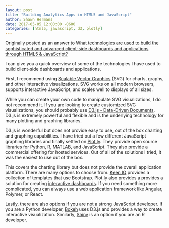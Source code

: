 ```yaml
---
layout: post
title: "Building Analytics Apps in HTML5 and JavaScript"
author: Shawn Hermans
date: 2017-05-05 12:00:00 -0600
categories: [html5, javascript, d3, plotly]
---
```

Originally posted as an answer to [What technologies are used to build the sophisticated and advanced client-side dashboards and applications through HTML5 & JavaScript?](https://www.quora.com/What-technologies-are-used-to-build-the-sophisticated-and-advanced-client-side-dashboards-and-applications-through-HTML5-JavaScript/answer/Shawn-Hermans?srid=hLq3)

I can give you a quick overview of some of the technologies I have used to build client-side dashboards and applications.

First, I recommend using [Scalable Vector Graphics](https://www.w3schools.com/html/html5_svg.asp) (SVG) for charts, graphs, and other interactive visualizations. SVG works on all modern browsers, supports interactive JavaScript, and scales well to displays of all sizes.

While you can create your own code to manipulate SVG visualizations, I do not recommend it. If you are looking to create customized SVG visualizations, you should probably use [D3.js - Data-Driven Documents](https://d3js.org/). D3.js is extremely powerful and flexible and is the underlying technology for many plotting and graphing libraries.

D3.js is wonderful but does not provide easy to use, out of the box charting and graphing capabilities. I have tried out a few different JavaScript graphing libraries and finally settled on [Plot.ly](https://plot.ly/). They provide open source libraries for Python, R, MATLAB, and JavaScript. They also provide a commercial offering for hosted services. Out of all of the solutions I tried, it was the easiest to use out of the box.

This covers the charting library but does not provide the overall application platform. There are many options to choose from. [Keen IO](http://keen.github.io/dashboards/) provides a collection of templates that use Bootstrap. Plot.ly also provides a provides a solution for creating [interactive dashboards](https://plot.ly/dashboards/). If you need something more complicated, you can always use a web application framework like Angular, Polymer, or React.

Lastly, there are also options if you are not a strong JavaScript developer. If you are a Python developer, [Bokeh](http://bokeh.pydata.org/en/latest/) uses D3.js and provides a way to create interactive visualization. Similarly, [Shiny](https://shiny.rstudio.com/) is an option if you are an R developer.
